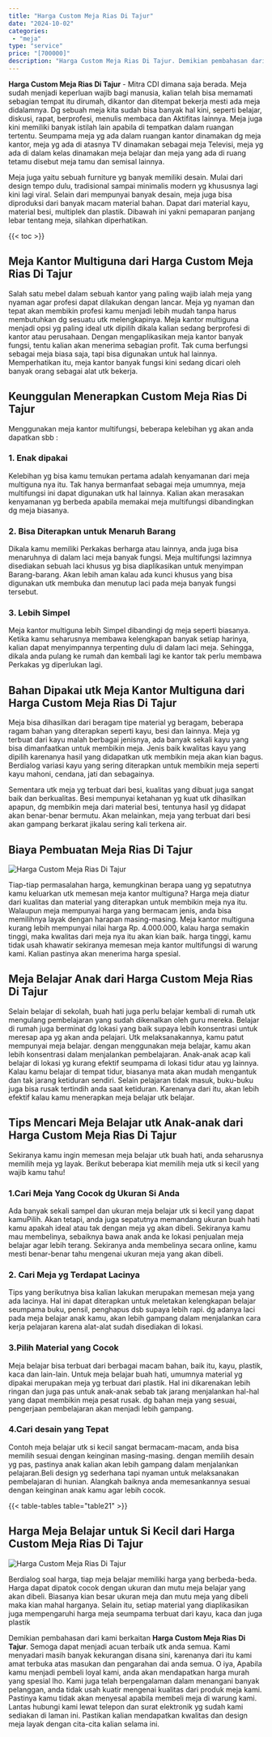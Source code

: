 ```yaml
---
title: "Harga Custom Meja Rias Di Tajur"
date: "2024-10-02"
categories:
 - "meja"
type: "service"
price: "[700000]"
description: "Harga Custom Meja Rias Di Tajur. Demikian pembahasan dari kami berkaitan **Harga Custom Meja Rias Di Tajur**. Semoga dapat menjadi acuan terbaik utk anda sem..."
---
```


**Harga Custom Meja Rias Di Tajur** - Mitra CDI dimana saja berada. Meja sudah menjadi keperluan wajib bagi manusia, kalian telah bisa memamati sebagian tempat itu dirumah, dikantor dan ditempat bekerja mesti ada meja didalamnya. Dg sebuah meja kita sudah bisa banyak hal kini, seperti belajar, diskusi, rapat, berprofesi, menulis membaca dan Aktifitas lainnya. Meja juga kini memiliki banyak istilah lain apabila di tempatkan dalam ruangan tertentu. Seumpama meja yg ada dalam ruangan kantor dinamakan dg meja kantor, meja yg ada di atasnya TV dinamakan sebagai meja Televisi, meja yg ada di dalam kelas dinamakan meja belajar dan meja yang ada di ruang tetamu disebut meja tamu dan semisal lainnya.

Meja juga yaitu sebuah furniture yg banyak memiliki desain. Mulai dari design tempo dulu, tradisional sampai minimalis modern yg khususnya lagi kini lagi viral. Selain dari mempunyai banyak desain, meja juga bisa diproduksi dari banyak macam material bahan. Dapat dari material kayu, material besi, multiplek dan plastik. Dibawah ini yakni pemaparan panjang lebar tentang meja, silahkan diperhatikan.

{{< toc >}}

## Meja Kantor Multiguna dari Harga Custom Meja Rias Di Tajur

Salah satu mebel dalam sebuah kantor yang paling wajib ialah meja yang nyaman agar profesi dapat dilakukan dengan lancar. Meja yg nyaman dan tepat akan membikin profesi kamu menjadi lebih mudah tanpa harus membutuhkan dg sesuatu utk melengkapinya. Meja kantor multiguna menjadi opsi yg paling ideal utk dipilih dikala kalian sedang berprofesi di kantor atau perusahaan. Dengan mengaplikasikan meja kantor banyak fungsi, tentu kalian akan menerima sebagian profit. Tak cuma berfungsi sebagai meja biasa saja, tapi bisa digunakan untuk hal lainnya. Memperhatikan itu, meja kantor banyak fungsi kini sedang dicari oleh banyak orang sebagai alat utk bekerja.

## Keunggulan Menerapkan Custom Meja Rias Di Tajur

Menggunakan meja kantor multifungsi, beberapa kelebihan yg akan anda dapatkan sbb :

### 1\. Enak dipakai

Kelebihan yg bisa kamu temukan pertama adalah kenyamanan dari meja multiguna nya itu. Tak hanya bermanfaat sebagai meja umumnya, meja multifungsi ini dapat digunakan utk hal lainnya. Kalian akan merasakan kenyamanan yg berbeda apabila memakai meja multifungsi dibandingkan dg meja biasanya.

### 2\. Bisa Diterapkan untuk Menaruh Barang

Dikala kamu memiliki Perkakas berharga atau lainnya, anda juga bisa menaruhnya di dalam laci meja banyak fungsi. Meja multifungsi lazimnya disediakan sebuah laci khusus yg bisa diaplikasikan untuk menyimpan Barang-barang. Akan lebih aman kalau ada kunci khusus yang bisa digunakan utk membuka dan menutup laci pada meja banyak fungsi tersebut.

### 3\. Lebih Simpel

Meja kantor multiguna lebih Simpel dibandingi dg meja seperti biasanya. Ketika kamu seharusnya membawa kelengkapan banyak setiap harinya, kalian dapat menyimpannya terpenting dulu di dalam laci meja. Sehingga, dikala anda pulang ke rumah dan kembali lagi ke kantor tak perlu membawa Perkakas yg diperlukan lagi.

## Bahan Dipakai utk Meja Kantor Multiguna dari Harga Custom Meja Rias Di Tajur

Meja bisa dihasilkan dari beragam tipe material yg beragam, beberapa ragam bahan yang diterapkan seperti kayu, besi dan lainnya. Meja yg terbuat dari kayu malah berbagai jenisnya, ada banyak sekali kayu yang bisa dimanfaatkan untuk membikin meja. Jenis baik kwalitas kayu yang dipilih karenanya hasil yang didapatkan utk membikin meja akan kian bagus. Berdialog variasi kayu yang sering diterapkan untuk membikin meja seperti kayu mahoni, cendana, jati dan sebagainya.

Sementara utk meja yg terbuat dari besi, kualitas yang dibuat juga sangat baik dan berkualitas. Besi mempunyai ketahanan yg kuat utk dihasilkan apapun, dg membikin meja dari material besi, tentunya hasil yg didapat akan benar-benar bermutu. Akan melainkan, meja yang terbuat dari besi akan gampang berkarat jikalau sering kali terkena air.

## Biaya Pembuatan Meja Rias Di Tajur

![Harga Custom Meja Rias Di Tajur](/images/meja/meja-dewasa-018.jpg)

Tiap-tiap permasalahan harga, kemungkinan berapa uang yg sepatutnya kamu keluarkan utk memesan meja kantor multiguna? Harga meja diatur dari kualitas dan material yang diterapkan untuk membikin meja nya itu. Walaupun meja mempunyai harga yang bermacam jenis, anda bisa memilihnya layak dengan harapan masing-masing. Meja kantor multiguna kurang lebih mempunyai nilai harga Rp. 4.000.000, kalau harga semakin tinggi, maka kwalitas dari meja nya itu akan kian baik. harga tinggi, kamu tidak usah khawatir sekiranya memesan meja kantor multifungsi di warung kami. Kalian pastinya akan menerima harga spesial.

## Meja Belajar Anak dari Harga Custom Meja Rias Di Tajur

Selain belajar di sekolah, buah hati juga perlu belajar kembali di rumah utk mengulang pembelajaran yang sudah dikenalkan oleh guru mereka. Belajar di rumah juga berminat dg lokasi yang baik supaya lebih konsentrasi untuk meresap apa yg akan anda pelajari. Utk melaksanakannya, kamu patut mempunyai meja belajar. dengan menggunakan meja belajar, kamu akan lebih konsentrasi dalam menjalankan pembelajaran. Anak-anak acap kali belajar di lokasi yg kurang efektif seumpama di lokasi tidur atau yg lainnya. Kalau kamu belajar di tempat tidur, biasanya mata akan mudah mengantuk dan tak jarang ketiduran sendiri. Selain pelajaran tidak masuk, buku-buku juga bisa rusak tertindih anda saat ketiduran. Karenanya dari itu, akan lebih efektif kalau kamu menerapkan meja belajar utk belajar.

## Tips Mencari Meja Belajar utk Anak-anak dari Harga Custom Meja Rias Di Tajur

Sekiranya kamu ingin memesan meja belajar utk buah hati, anda seharusnya memilih meja yg layak. Berikut beberapa kiat memilih meja utk si kecil yang wajib kamu tahu!

### 1.Cari Meja Yang Cocok dg Ukuran Si Anda

Ada banyak sekali sampel dan ukuran meja belajar utk si kecil yang dapat kamuPilih. Akan tetapi, anda juga sepatutnya memandang ukuran buah hati kamu apakah ideal atau tak dengan meja yg akan dibeli. Sekiranya kamu mau membelinya, sebaiknya bawa anak anda ke lokasi penjualan meja belajar agar lebih terang. Sekiranya anda membelinya secara online, kamu mesti benar-benar tahu mengenai ukuran meja yang akan dibeli.

### 2\. Cari Meja yg Terdapat Lacinya

Tips yang berikutnya bisa kalian lakukan merupakan memesan meja yang ada lacinya. Hal ini dapat diterapkan untuk meletakan kelengkapan belajar seumpama buku, pensil, penghapus dsb supaya lebih rapi. dg adanya laci pada meja belajar anak kamu, akan lebih gampang dalam menjalankan cara kerja pelajaran karena alat-alat sudah disediakan di lokasi.

### 3.Pilih Material yang Cocok

Meja belajar bisa terbuat dari berbagai macam bahan, baik itu, kayu, plastik, kaca dan lain-lain. Untuk meja belajar buah hati, umumnya material yg dipakai merupakan meja yg terbuat dari plastik. Hal ini dikarenakan lebih ringan dan juga pas untuk anak-anak sebab tak jarang menjalankan hal-hal yang dapat membikin meja pesat rusak. dg bahan meja yang sesuai, pengerjaan pembelajaran akan menjadi lebih gampang.

### 4.Cari desain yang Tepat

Contoh meja belajar utk si kecil sangat bermacam-macam, anda bisa memilih sesuai dengan keinginan masing-masing. dengan memilih desain yg pas, pastinya anak kalian akan lebih gampang dalam menjalankan pelajaran.Beli design yg sederhana tapi nyaman untuk melaksanakan pembelajaran di hunian. Alangkah baiknya anda memesankannya sesuai dengan keinginan anak kamu agar lebih cocok.

{{< table-tables table="table21" >}}

## Harga Meja Belajar untuk Si Kecil dari Harga Custom Meja Rias Di Tajur

![Harga Custom Meja Rias Di Tajur](/images/meja/meja-anak-013.jpg)

Berdialog soal harga, tiap meja belajar memiliki harga yang berbeda-beda. Harga dapat dipatok cocok dengan ukuran dan mutu meja belajar yang akan dibeli. Biasanya kian besar ukuran meja dan mutu meja yang dibeli maka kian mahal harganya. Selain itu, setiap material yang diaplikasikan juga mempengaruhi harga meja seumpama terbuat dari kayu, kaca dan juga plastik

Demikian pembahasan dari kami berkaitan **Harga Custom Meja Rias Di Tajur**. Semoga dapat menjadi acuan terbaik utk anda semua. Kami menyadari masih banyak kekurangan disana sini, karenanya dari itu kami amat terbuka atas masukan dan pengarahan dai anda semua. O iya, Apabila kamu menjadi pembeli loyal kami, anda akan mendapatkan harga murah yang spesial lho. Kami juga telah berpengalaman dalam menangani banyak pelanggan, anda tidak usah kuatir mengenai kualitas dari produk meja kami. Pastinya kamu tidak akan menyesal apabila membeli meja di warung kami. Lantas hubungi kami lewat telepon dan surat elektronik yg sudah kami sediakan di laman ini. Pastikan kalian mendapatkan kwalitas dan design meja layak dengan cita-cita kalian selama ini.
